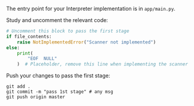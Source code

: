 The entry point for your Interpreter implementation is in `app/main.py`.

Study and uncomment the relevant code: 

```python
# Uncomment this block to pass the first stage
if file_contents:
    raise NotImplementedError("Scanner not implemented")
else:
    print(
        "EOF  NULL"
    )  # Placeholder, remove this line when implementing the scanner
```

Push your changes to pass the first stage:

```
git add .
git commit -m "pass 1st stage" # any msg
git push origin master
```

